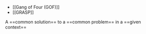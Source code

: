 * [[Gang of Four (GOF)]]
* [[GRASP]]

A ==common solution== to a ==common problem== in a ==given context==